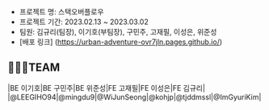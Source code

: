 - 프로젝트 명: 스택오버플로우
- 프로젝트 기간: 2023.02.13 ~ 2023.03.02
- 팀원: 김규리(팀장), 이기호(부팀장), 구민주, 고재필, 이성은, 위준성
- [배포 링크] (https://urban-adventure-ovr7jln.pages.github.io/)

## 🧑🏻‍💻TEAM
|BE 이기호|BE 구민주|BE 위준성|FE 고재필|FE 이성은|FE 김규리|
|@LEEGIHO94|@mingdu9|@WiJunSeong|@kohjp|@tjddmssl|@ImGyuriKim|
